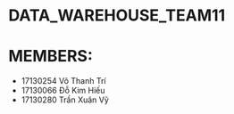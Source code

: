 # DATA_WAREHOUSE_TEAM11
# MEMBERS:
 + 17130254 Võ Thanh Trí
 + 17130066 Đỗ Kim Hiếu
 + 17130280 Trần Xuân Vỹ
